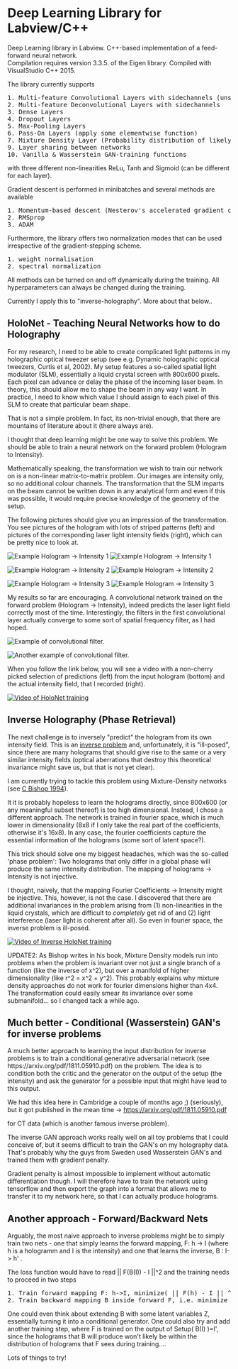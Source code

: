 <h1> Deep Learning Library for Labview/C++</h1>

Deep Learning library in Labview. C++-based implementation of a feed-forward neural network.  
Compilation requires version 3.3.5. of the Eigen library. Compiled with VisualStudio C++ 2015.

The library currently supports 
<pre>
1. Multi-feature Convolutional Layers with sidechannels (unstructured inputs that are simply passed on)
2. Multi-feature Deconvolutional Layers with sidechannels 
3. Dense Layers 
4. Dropout Layers
5. Max-Pooling Layers
6. Pass-On Layers (apply some elementwise function)
7. Mixture Density Layer (Probability distribution of likely output values)
9. Layer sharing between networks
10. Vanilla & Wasserstein GAN-training functions
</pre>
with three different non-linearities ReLu, Tanh and Sigmoid (can be different for each layer).

Gradient descent is performed in minibatches and several methods are available

<pre>
1. Momentum-based descent (Nesterov's accelerated gradient currently commented out for technical reasons).
2. RMSprop
3. ADAM 
</pre>
Furthermore, the library offers two normalization modes that can be used irrespective of the gradient-stepping scheme.
<pre>
1. weight normalisation
2. spectral normalization
</pre>

All methods can be turned on and off dynamically during the training. All hyperparameters can always be changed during the training.
 
Currently I apply this to "inverse-holography".
More about that below..

<h2> HoloNet - Teaching Neural Networks how to do Holography</h2>

For my research, I need to be able to create complicated light patterns in my holographic optical tweezer setup (see e.g. Dynamic holographic optical tweezers, Curtis et al, 2002).
My setup features a so-called spatial light modulator (SLM), essentially a liquid crystal screen with 800x600 pixels. Each pixel can advance or delay the phase of the incoming laser beam.
In theory, this should allow me to shape the beam in any way I want. In practice, I need to know which value I should assign to each pixel of this SLM to create that particular beam shape.

That is not a simple problem. In fact, its non-trivial enough, that there are mountains of literature about it (there always are).
 
I thought that deep learning might be one way to solve this problem. We should be able to train a neural network on the forward problem (Hologram to Intensity).

Mathematically speaking, the transformation we wish to train our network on is a non-linear matrix-to-matrix problem. Our images are intensity only, so no additional colour channels.
The transformation that the SLM imparts on the beam cannot be written down in any analytical form and even if this was possible, it would require precise knowledge of the geometry of the setup. 

The following pictures should give you an impression of the transformation. You see pictures of the hologram with lots of striped patterns (left) and pictures of the corresponding laser light intensity fields (right), which can be pretty nice to look at.

![Example Hologram -> Intensity 1](./pictures/holo1.png)
![Example Hologram -> Intensity 1](./pictures/out1.png)

![Example Hologram -> Intensity 2](./pictures/holo2.png)
![Example Hologram -> Intensity 2](./pictures/out2.png)

![Example Hologram -> Intensity 3](./pictures/holo3.png)
![Example Hologram -> Intensity 3](./pictures/out3.png)


My results so far are encouraging. A convolutional network trained on the forward problem (Hologram -> Intensity), indeed predicts the laser light field correctly most of the time. Interestingly, the filters in the first convolutional layer actually converge to some sort of spatial frequency filter, as I had hoped.

![Example of convolutional filter.](./pictures/conv2.png)

![Another example of convolutional filter.](./pictures/conv3.png)


When you follow the link below, you will see a video with a non-cherry picked selection of predictions (left) from the input hologram (bottom) and the actual intensity field, that I recorded (right).

[![Video of HoloNet training](./pictures/videocover_1.png)](https://youtu.be/_551pK6AVos "HoloNet prediction examples.")

<h2> Inverse Holography (Phase Retrieval)</h2>

The next challenge is to inversely "predict" the hologram from its own intensity field. This is an [inverse problem](https://en.wikipedia.org/wiki/Inverse_problem) and, unfortunately, it is "ill-posed", since there are many holograms that should give rise to the same or a very similar intensity fields (optical aberrations that destroy this theoretical invariance might save us, but that is not yet clear).

I am currently trying to tackle this problem using Mixture-Density networks (see [C Bishop 1994](https://www.microsoft.com/en-us/research/wp-content/uploads/2016/02/bishop-ncrg-94-004.pdf)).

It it is probably hopeless to learn the holograms directly, since 800x600 (or any meaningful subset thereof) is too high dimensional. Instead, I chose a different approach. The network is trained in fourier space, which is much lower in dimensionality (8x8 if I only take the real part of the coefficients, otherwise it's 16x8). In any case, the fourier coefficients capture the essential information of the holograms (some sort of latent space?).

This trick should solve one my biggest headaches, which was the so-called 'phase problem': Two holograms that only differ in a global phase will produce the same intensity distribution. The mapping of holograms -> Intensity is not injective.

I thought, naively, that the mapping Fourier Coefficients -> Intensity might be injective. This, however, is not the case.
I discovered that there are additional invariances in the problem arising from (1) non-linearities in the liquid crystals, which are difficult to _completely_ get rid of and (2) light interference (laser light is coherent after all).
So even in fourier space, the inverse problem is ill-posed.

[![Video of Inverse HoloNet training](./pictures/inversVideo1.png)](https://youtu.be/LHtNtG6rQkg "Inverse HoloNet prediction examples.")



UPDATE2: As Bishop writes in his book, Mixture Density models run into problems when the problem is invariant over not just a single branch of a function (like the inverse of x^2), but over a manifold of higher dimensionality (like r^2 = x^2 + y^2). This probably explains why mixture density approaches do not work for fourier dimensions higher than 4x4. The transformation could easily smear its invariance over some submanifold... so I changed tack a while ago.

<h2> Much better - Conditional (Wasserstein) GAN's for inverse problems </h2>
A much better approach to learning the input distribution for inverse problems is to train a conditional generative adversarial network (see https://arxiv.org/pdf/1811.05910.pdf) on the problem. The idea is to condition both the critic and the generator on the output of the setup (the intensity) and ask the generator for a possible input that might have lead to this output.

We had this idea here in Cambridge a couple of months ago ;) (seriously), but it got published in the mean time ->  https://arxiv.org/pdf/1811.05910.pdf

for CT data (which is another famous inverse problem).

The inverse GAN approach works really well on all toy problems that I could conceive of, but it seems difficult to train the GAN's on my holography data. That's probably why the guys from Sweden used Wasserstein GAN's and trained them with gradient penalty.

Gradient penalty is almost impossible to implement without automatic differentiation though. I will therefore have to train the network using tensorflow and then export the graph into a format that allows me to transfer it to my network here, so that I can actually produce holograms.

<h2> Another approach - Forward/Backward Nets </h2>

Arguably, the most naive approach to inverse problems might be to simply train two nets - one that simply learns the forward mapping, F: h -> I (where h is a hologramm and I is the intensity) and one that learns the inverse, B : I-> h' . 

The loss function would have to read || F(B(I)) - I ||^2 and the training needs to proceed in two steps
<pre>
1. Train forward mapping F: h->I, minimize( || F(h) - I || ^2 )
2. Train backward mapping B inside forward F, i.e. minimize  || F(B(I)) - I ||^2
</pre>

One could even think about extending B with some latent variables Z, essentially turning it into a conditional generator.
One could also try and add another training step, where F is trained on the output of Setup( B(I) )=I', since the holograms that B will produce won't likely be within the distribution of holograms that F sees during training....

Lots of things to try!
